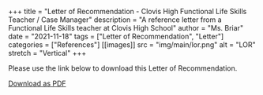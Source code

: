 +++
title = "Letter of Recommendation - Clovis High Functional Life Skills Teacher / Case Manager"
description = "A reference letter from a Functional Life Skills teacher at Clovis High School"
author = "Ms. Briar"
date = "2021-11-18"
tags = ["Letter of Recommendation", "Letter"]
categories = ["References"]
[[images]]
  src = "img/main/lor.png"
  alt = "LOR"
  stretch = "Vertical"
+++

Please use the link below to download this Letter of Recommendation.

<div><a href="/docs/2021-11-18-LOR.pdf" target="_blank" class="fa fa-file"> Download as PDF</a></div>
